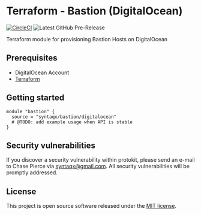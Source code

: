 # Terraform - Bastion (DigitalOcean)

[![CircleCI](https://circleci.com/gh/syntaqx/terraform-digitalocean-docker-swarm.svg?style=shield)](https://circleci.com/gh/syntaqx/terraform-digitalocean-docker-swarm)
![Latest GitHub Pre-Release](https://img.shields.io/github/tag-pre/syntaqx/terraform-digitalocean-docker-swarm.svg?label=pre-release)

Terraform module for provisioning Bastion Hosts on DigitalOcean

## Prerequisites

* DigitalOcean Account
* [Terraform](https://www.terraform.io/)

## Getting started

```hcl
module "bastion" {
  source = "syntaqx/bastion/digitalocean"
  # @TODO: add example usage when API is stable
}
```

## Security vulnerabilities

If you discover a security vulnerability within protokit, please send an e-mail
to Chase Pierce via syntaqx@gmail.com. All security vulnerabilities will be
promptly addressed.

## License

[MIT]: https://opensource.org/licenses/MIT

This project is open source software released under the [MIT license][MIT].
